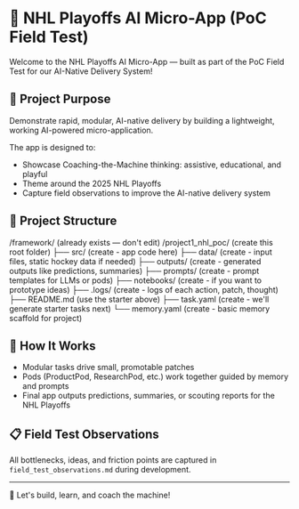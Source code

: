 # 🏒 NHL Playoffs AI Micro-App (PoC Field Test)

Welcome to the NHL Playoffs AI Micro-App — built as part of the PoC Field Test for our AI-Native Delivery System!

## 🎯 Project Purpose
Demonstrate rapid, modular, AI-native delivery by building a lightweight, working AI-powered micro-application.

The app is designed to:
- Showcase Coaching-the-Machine thinking: assistive, educational, and playful
- Theme around the 2025 NHL Playoffs
- Capture field observations to improve the AI-native delivery system

## 🧩 Project Structure
/framework/              (already exists — don't edit)
/project1_nhl_poc/        (create this root folder)
    ├── src/             (create - app code here)
    ├── data/            (create - input files, static hockey data if needed)
    ├── outputs/         (create - generated outputs like predictions, summaries)
    ├── prompts/         (create - prompt templates for LLMs or pods)
    ├── notebooks/       (create - if you want to prototype ideas)
    ├── .logs/           (create - logs of each action, patch, thought)
    ├── README.md        (use the starter above)
    ├── task.yaml        (create - we'll generate starter tasks next)
    └── memory.yaml      (create - basic memory scaffold for project)



## 🚀 How It Works
- Modular tasks drive small, promotable patches
- Pods (ProductPod, ResearchPod, etc.) work together guided by memory and prompts
- Final app outputs predictions, summaries, or scouting reports for the NHL Playoffs

## 📋 Field Test Observations
All bottlenecks, ideas, and friction points are captured in `field_test_observations.md` during development.

---

🏒 Let's build, learn, and coach the machine!
